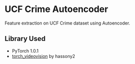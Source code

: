 # UCF Crime Autoencoder

Feature extraction on UCF Crime dataset using Autoencoder.

## Library Used
* PyTorch 1.0.1
* [torch_videovision](https://github.com/hassony2/torch_videovision) by hassony2